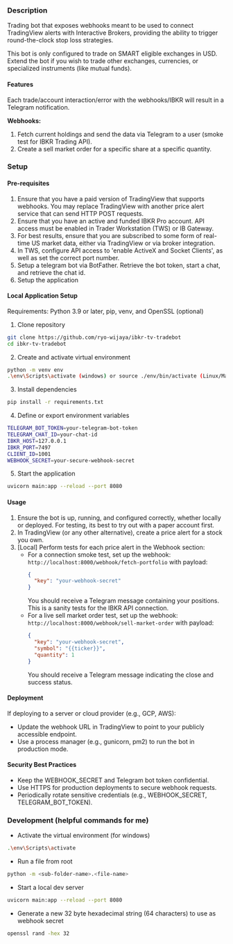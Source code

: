 ### Description

Trading bot that exposes webhooks meant to be used to connect TradingView alerts with Interactive Brokers, providing the ability to trigger round-the-clock stop loss strategies.

This bot is only configured to trade on SMART eligible exchanges in USD. Extend the bot if you wish to trade other exchanges, currencies, or specialized instruments (like mutual funds).

#### Features

Each trade/account interaction/error with the webhooks/IBKR will result in a Telegram notification.

**Webhooks:**

1. Fetch current holdings and send the data via Telegram to a user (smoke test for IBKR Trading API).
2. Create a sell market order for a specific share at a specific quantity.

### Setup

#### Pre-requisites

1. Ensure that you have a paid version of TradingView that supports webhooks. You may replace TradingView with another price alert service that can send HTTP POST requests.
2. Ensure that you have an active and funded IBKR Pro account. API access must be enabled in Trader Workstation (TWS) or IB Gateway.
3. For best results, ensure that you are subscribed to some form of real-time US market data, either via TradingView or via broker integration.
4. In TWS, configure API access to 'enable ActiveX and Socket Clients', as well as set the correct port number.
5. Setup a telegram bot via BotFather. Retrieve the bot token, start a chat, and retrieve the chat id.
6. Setup the application

#### Local Application Setup

Requirements: Python 3.9 or later, pip, venv, and OpenSSL (optional)

1. Clone repository

```bash
git clone https://github.com/ryo-wijaya/ibkr-tv-tradebot
cd ibkr-tv-tradebot
```

2. Create and activate virtual environment

```bash
python -m venv env
.\env\Scripts\activate (windows) or source ./env/bin/activate (Linux/Mac)
```

3. Install dependencies

```bash
pip install -r requirements.txt
```

4. Define or export environment variables

```bash
TELEGRAM_BOT_TOKEN=your-telegram-bot-token
TELEGRAM_CHAT_ID=your-chat-id
IBKR_HOST=127.0.0.1
IBKR_PORT=7497
CLIENT_ID=1001
WEBHOOK_SECRET=your-secure-webhook-secret
```

5. Start the application

```bash
uvicorn main:app --reload --port 8080
```

#### Usage

1. Ensure the bot is up, running, and configured correctly, whether locally or deployed. For testing, its best to try out with a paper account first.
2. In TradingView (or any other alternative), create a price alert for a stock you own.
3. [Local] Perform tests for each price alert in the Webhook section:
   - For a connection smoke test, set up the webhook: `http://localhost:8000/webhook/fetch-portfolio` with payload:
     ```json
     {
       "key": "your-webhook-secret"
     }
     ```
     You should receive a Telegram message containing your positions. This is a sanity tests for the IBKR API connection.
   - For a live sell market order test, set up the webhook: `http://localhost:8000/webhook/sell-market-order` with payload:
     ```json
     {
       "key": "your-webhook-secret",
       "symbol": "{{ticker}}",
       "quantity": 1
     }
     ```
     You should receive a Telegram message indicating the close and success status.

#### Deployment

If deploying to a server or cloud provider (e.g., GCP, AWS):

- Update the webhook URL in TradingView to point to your publicly accessible endpoint.
- Use a process manager (e.g., gunicorn, pm2) to run the bot in production mode.

#### Security Best Practices

- Keep the WEBHOOK_SECRET and Telegram bot token confidential.
- Use HTTPS for production deployments to secure webhook requests.
- Periodically rotate sensitive credentials (e.g., WEBHOOK_SECRET, TELEGRAM_BOT_TOKEN).

### Development (helpful commands for me)

- Activate the virtual environment (for windows)

```bash
.\env\Scripts\activate
```

- Run a file from root

```bash
python -m <sub-folder-name>.<file-name>
```

- Start a local dev server

```bash
uvicorn main:app --reload --port 8080
```

- Generate a new 32 byte hexadecimal string (64 characters) to use as webhook secret

```bash
openssl rand -hex 32
```
